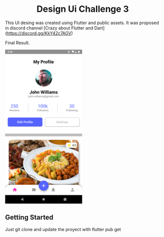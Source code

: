 <center><h1><b>Design Ui Challenge 3</b></h1></center>

This UI desing was created using Flutter and public assets.
It was proposed in discord channel [Crazy about Flutter and Dart] (https://discord.gg/KkY42c7AGV)


Final Result.

<img src="assets/screenshoot.png" alt="Resultado final taller de flutter basico" title="Resultado final taller de flutter basico" height="500" />


## Getting Started

Just git clone and update the proyect with flutter pub get

